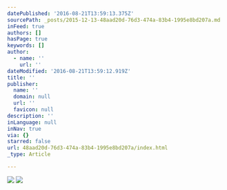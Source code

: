 ```yaml
---
datePublished: '2016-08-21T13:59:13.375Z'
sourcePath: _posts/2015-12-13-48aad20d-76d3-474a-83b4-1995e8bd207a.md
inFeed: true
authors: []
hasPage: true
keywords: []
author:
  - name: ''
    url: ''
dateModified: '2016-08-21T13:59:12.919Z'
title: ''
publisher:
  name: ''
  domain: null
  url: ''
  favicon: null
description: ''
inLanguage: null
inNav: true
via: {}
starred: false
url: 48aad20d-76d3-474a-83b4-1995e8bd207a/index.html
_type: Article

---
```

![](https://s3-us-west-2.amazonaws.com/the-grid-img/p/9345253d09a1d7b5cb46bddf7dbdeeaa2455831a.jpg)
![](https://s3-us-west-2.amazonaws.com/the-grid-img/p/26521f714470f5fc0176aeb96df9f8e03067e3d7.jpg)